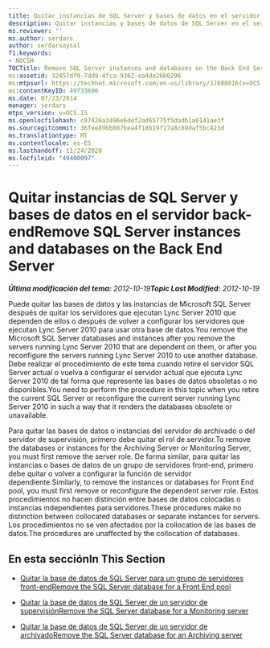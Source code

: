 ```yaml
---
title: Quitar instancias de SQL Server y bases de datos en el servidor back-end
description: Quitar instancias y bases de datos de SQL Server en el servidor back-end.
ms.reviewer: ''
ms.author: serdars
author: serdarsoysal
f1.keywords:
- NOCSH
TOCTitle: Remove SQL Server instances and databases on the Back End Server
ms:assetid: 32457df9-7dd9-4fca-9362-ea4de26b0296
ms:mtpsurl: https://technet.microsoft.com/en-us/library/JJ688016(v=OCS.15)
ms:contentKeyID: 49733606
ms.date: 07/23/2014
manager: serdars
mtps_version: v=OCS.15
ms.openlocfilehash: c87426a3496e6def2ad65775f5dadb1a0141ae3f
ms.sourcegitcommit: 36fee89bb887bea4f18b19f17a8c69daf5bc423d
ms.translationtype: MT
ms.contentlocale: es-ES
ms.lasthandoff: 11/24/2020
ms.locfileid: "49400097"
---
```

# <a name="remove-sql-server-instances-and-databases-on-the-back-end-server"></a><span data-ttu-id="3c74c-103">Quitar instancias de SQL Server y bases de datos en el servidor back-end</span><span class="sxs-lookup"><span data-stu-id="3c74c-103">Remove SQL Server instances and databases on the Back End Server</span></span>

<div data-xmlns="http://www.w3.org/1999/xhtml">

<div class="topic" data-xmlns="http://www.w3.org/1999/xhtml" data-msxsl="urn:schemas-microsoft-com:xslt" data-cs="https://msdn.microsoft.com/">

<div data-asp="https://msdn2.microsoft.com/asp">



</div>

<div id="mainSection">

<div id="mainBody"><span data-ttu-id="3c74c-104">

<span> </span></span><span class="sxs-lookup"><span data-stu-id="3c74c-104">

<span> </span></span></span>

<span data-ttu-id="3c74c-105">_**Última modificación del tema:** 2012-10-19_</span><span class="sxs-lookup"><span data-stu-id="3c74c-105">_**Topic Last Modified:** 2012-10-19_</span></span>

<span data-ttu-id="3c74c-106">Puede quitar las bases de datos y las instancias de Microsoft SQL Server después de quitar los servidores que ejecutan Lync Server 2010 que dependen de ellos o después de volver a configurar los servidores que ejecutan Lync Server 2010 para usar otra base de datos.</span><span class="sxs-lookup"><span data-stu-id="3c74c-106">You remove the Microsoft SQL Server databases and instances after you remove the servers running Lync Server 2010 that are dependent on them, or after you reconfigure the servers running Lync Server 2010 to use another database.</span></span> <span data-ttu-id="3c74c-107">Debe realizar el procedimiento de este tema cuando retire el servidor SQL Server actual o vuelva a configurar el servidor actual que ejecuta Lync Server 2010 de tal forma que represente las bases de datos obsoletas o no disponibles.</span><span class="sxs-lookup"><span data-stu-id="3c74c-107">You need to perform the procedure in this topic when you retire the current SQL Server or reconfigure the current server running Lync Server 2010 in such a way that it renders the databases obsolete or unavailable.</span></span>

<span data-ttu-id="3c74c-108">Para quitar las bases de datos o instancias del servidor de archivado o del servidor de supervisión, primero debe quitar el rol de servidor.</span><span class="sxs-lookup"><span data-stu-id="3c74c-108">To remove the databases or instances for the Archiving Server or Monitoring Server, you must first remove the server role.</span></span> <span data-ttu-id="3c74c-109">De forma similar, para quitar las instancias o bases de datos de un grupo de servidores front-end, primero debe quitar o volver a configurar la función de servidor dependiente.</span><span class="sxs-lookup"><span data-stu-id="3c74c-109">Similarly, to remove the instances or databases for Front End pool, you must first remove or reconfigure the dependent server role.</span></span> <span data-ttu-id="3c74c-110">Estos procedimientos no hacen distinción entre bases de datos colocadas o instancias independientes para servidores.</span><span class="sxs-lookup"><span data-stu-id="3c74c-110">These procedures make no distinction between collocated databases or separate instances for servers.</span></span> <span data-ttu-id="3c74c-111">Los procedimientos no se ven afectados por la collocation de las bases de datos.</span><span class="sxs-lookup"><span data-stu-id="3c74c-111">The procedures are unaffected by the collocation of databases.</span></span>

<div>

## <a name="in-this-section"></a><span data-ttu-id="3c74c-112">En esta sección</span><span class="sxs-lookup"><span data-stu-id="3c74c-112">In This Section</span></span>

  - [<span data-ttu-id="3c74c-113">Quitar la base de datos de SQL Server para un grupo de servidores front-end</span><span class="sxs-lookup"><span data-stu-id="3c74c-113">Remove the SQL Server database for a Front End pool</span></span>](remove-the-sql-server-database-for-a-front-end-pool.md)

  - [<span data-ttu-id="3c74c-114">Quitar la base de datos de SQL Server de un servidor de supervisión</span><span class="sxs-lookup"><span data-stu-id="3c74c-114">Remove the SQL Server database for a Monitoring server</span></span>](remove-the-sql-server-database-for-a-monitoring-server.md)

  - [<span data-ttu-id="3c74c-115">Quitar la base de datos de SQL Server de un servidor de archivado</span><span class="sxs-lookup"><span data-stu-id="3c74c-115">Remove the SQL Server database for an Archiving server</span></span>](remove-the-sql-server-database-for-an-archiving-server.md)

<span data-ttu-id="3c74c-116"></div>

</div>

<span> </span>

</div>

</div>

</span><span class="sxs-lookup"><span data-stu-id="3c74c-116"></div>

</div>

<span> </span>

</div>

</div>

</span></span></div>

